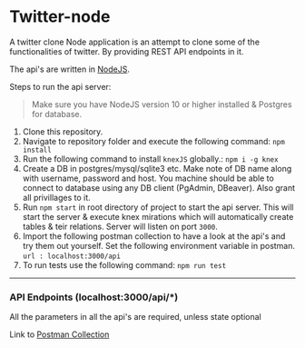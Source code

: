 # Twitter-node
A twitter clone Node application is an attempt to clone some of the functionalities of twitter.
By providing REST API endpoints in it.

The api's are written in [NodeJS](https://nodejs.org/en/).

Steps to run the api server:
> Make sure you have NodeJS version 10 or higher installed & Postgres for database.
1) Clone this repository.
2) Navigate to repository folder and execute the following command:
    `npm install`
3) Run the following command to install `knexJS` globally.:
    `npm i -g knex`
4) Create a DB in postgres/mysql/sqlite3 etc. Make note of DB name along with username, password and host. You machine should be able to connect to database using any DB client (PgAdmin, DBeaver). Also grant all privillages to it.
5) Run `npm start` in root directory of project to start the api server. This will start the server & execute knex mirations which will automatically create tables & teir relations. Server will listen on port `3000`.
7) Import the following postman collection to have a look at the api's and try them out yourself. Set the following environment variable in postman.
    `url : localhost:3000/api`
8) To run tests use the following command: `npm run test`
___

### API Endpoints (localhost:3000/api/*)

All the parameters in all the api's are required, unless state optional

Link to [Postman Collection](https://www.getpostman.com/collections/5225daeae7962035b822)